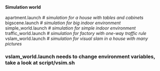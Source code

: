 **Simulation world**<br><br>
apartment.launch _# simulation for a house with tables and cabinets_<br>
bigscene.launch _# simulation for big indoor environment_<br>
simple_world.launch _# simulation for simple indoor environment_<br>
traffic_world.launch _# simulation for factory with one-way traffic rule_<br>
vslam_world.launch _# simulation for visual slam in a house with many pictures_<br>

### vslam_world.launch needs to change environment variables, take a look at script/vsim.sh